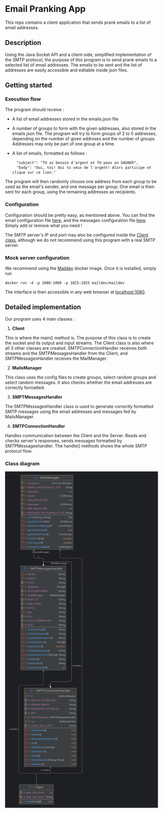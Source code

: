 # Email Pranking App

This repo contains a client application that sends prank emails to a list of email addresses.

## Description

Using the Java Socket API and a client-side, simplified implementation of the SMTP protocol, the
purpose of this program is to send prank emails to a selected list of email addresses. The emails
to be sent and the list of addresses are easily accessible and editable inside json files.

## Getting started

### Execution flow

The program should receive : 

- A list of email addresses stored in the emails.json file

- A number of groups to form with the given addresses, also stored in the emails.json file. The
    program will try to form groups of 2 to 5 addresses, depending on the number of given addrsses
    and the number of groups. Addresses may only be part of one group at a time.

- A list of emails, formatted as follows :

        "subject": "TU as besoin d'argent et TU peux en GAGNER",
        "body": "Oui, toi! Oui tu veux de l'argent! Alors participe et clique sur ce lien."

The program will then randomly choose one address from each group to be used as the email's sender, and
one message per group. One email is then sent for each group, using the remaining addresses as recipients.

### Configuration

Configuration should be pretty easy, as mentioned above. You can find the email configuration file [here](src/main/java/rgborgeaud_Svelva/ch/dai/lab/smtp/Client/Config/emails.json),
and the messages configuration file [here](src/main/java/rgborgeaud_Svelva/ch/dai/lab/smtp/Client/Config/messages.json).
Simply add or remove what you need !

The SMTP server's IP and port may also be configured inside the [Client class](src/main/java/rgborgeaud_Svelva/ch/dai/lab/smtp/Client/Client.java),
although we do not recommend using this program with a real SMTP server.

### Mock server configuration

We recommend using the [Maildev](https://github.com/maildev/maildev) docker image.
Once it is installed, simply run 

    docker run -d -p 1080:1080 -p 1025:1025 maildev/maildev

The interface is then accessible in any web browser at [localhost:1080](http://localhost:1080/).

## Detailed implementation

Our program uses 4 main classes :

1) **Client**

This is where the main() method is. The purpose of this class is to create the socket and its output and input streams.
The Client class is also where all 3 other classes are created. SMTPConnectionHandler receives both streams and the SMTPMessagesHandler
from the Client, and SMTPMessagesHandler receives the MailManager.

2) **MailsManager**

This class uses the config files to create groups, select random groups and select random messages. It also checks
whether the email addresses are correctly formatted. 

3) **SMPTMessagesHandler**

The SMTPMessagesHandler class is used to generate correctly formatted SMTP messages using the email addresses and messages
fed by MailsManager. 

4) **SMTPConnectionHandler**

Handles communication between the Client and the Server. Reads and checks server's responses, sends messages formatted by
SMTPMessageshandler. The handle() methods shows the whole SMTP protocol flow. 

### Class diagram

<img src="figures/ClassDiagram.png" width="870"/>


